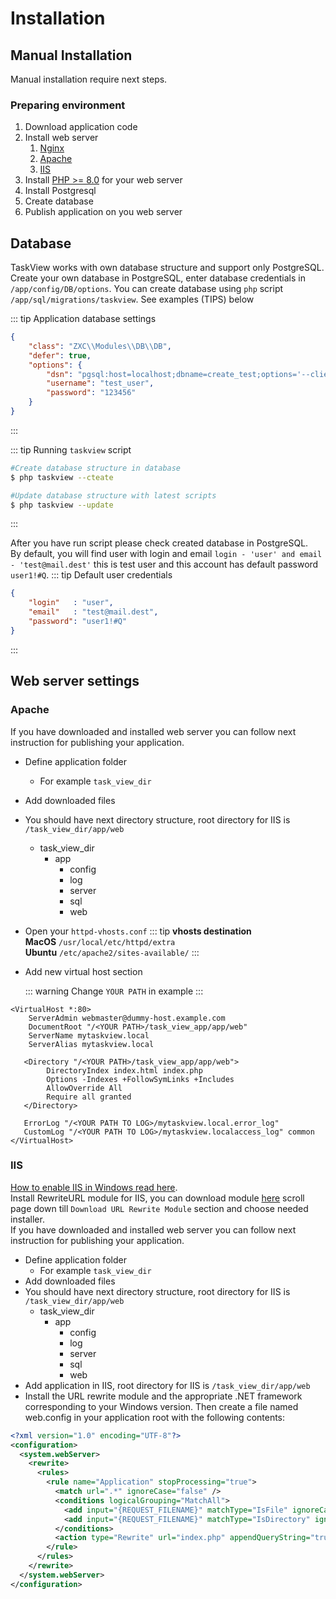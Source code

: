 # Installation

## Manual Installation
Manual installation require next steps.

### Preparing environment
1. Download application code
2. Install web server
    1. [Nginx](https://nginx.org/ru/)
    2. [Apache](https://apache.org/)
    3. [IIS](https://www.iis.net/)
3. Install [PHP >= 8.0](https://www.php.net/) for your web server
4. Install Postgresql
5. Create database
6. Publish application on you web server

## Database
TaskView works with own database structure and support only PostgreSQL.  
Create your own database in PostgreSQL, enter database credentials in `/app/config/DB/options`.
You can create database using `php` script `/app/sql/migrations/taskview`. See examples (TIPS) below

::: tip
Application database settings
```json
{
    "class": "ZXC\\Modules\\DB\\DB",
    "defer": true,
    "options": {
        "dsn": "pgsql:host=localhost;dbname=create_test;options='--client_encoding=UTF8'",
        "username": "test_user",
        "password": "123456"
    }
}
```
:::

::: tip
Running `taskview` script
```bash
#Create database structure in database
$ php taskview --cteate

#Update database structure with latest scripts
$ php taskview --update
```
:::

After you have run script please check created database in PostgreSQL.  
By default, you will find user with login and email `login - 'user' and email - 'test@mail.dest'` this is test user and 
this account has default password `user1!#Q`.
::: tip
Default user credentials
```json
{
    "login"   : "user",
    "email"   : "test@mail.dest",
    "password": "user1!#Q"
}
```
:::

## Web server settings

### Apache

If you have downloaded and installed web server you can follow next instruction for publishing your application.

- Define application folder
    - For example `task_view_dir`
- Add downloaded files
- You should have next directory structure, root directory for IIS is `/task_view_dir/app/web`
    - task_view_dir
        - app
            - config
            - log
            - server
            - sql
            - web
- Open your `httpd-vhosts.conf`
  ::: tip
  **vhosts destination**  
  **MacOS** `/usr/local/etc/httpd/extra`  
  **Ubuntu** `/etc/apache2/sites-available/`
  :::
- Add new virtual host section

  ::: warning 
  Change `YOUR PATH` in example
  :::

```apacheconf
<VirtualHost *:80>
    ServerAdmin webmaster@dummy-host.example.com
    DocumentRoot "/<YOUR PATH>/task_view_app/app/web"
    ServerName mytaskview.local
    ServerAlias mytaskview.local

   <Directory "/<YOUR PATH>/task_view_app/app/web">
        DirectoryIndex index.html index.php
        Options -Indexes +FollowSymLinks +Includes
        AllowOverride All
        Require all granted
   </Directory>

   ErrorLog "/<YOUR PATH TO LOG>/mytaskview.local.error_log"
   CustomLog "/<YOUR PATH TO LOG>/mytaskview.localaccess_log" common
</VirtualHost>
```

### IIS
[How to enable IIS in Windows read here](https://docs.microsoft.com/en-us/iis/install/installing-iis-7/installing-necessary-iis-components-on-windows-vista).  
Install RewriteURL module for IIS, you can download module [here](https://www.iis.net/downloads/microsoft/url-rewrite) 
scroll page down till `Download URL Rewrite Module` section and choose needed installer.  
If you have downloaded and installed web server you can follow next instruction for publishing your application.
- Define application folder
    - For example `task_view_dir`
- Add downloaded files
- You should have next directory structure, root directory for IIS is `/task_view_dir/app/web`
    - task_view_dir
        - app
            - config
            - log
            - server
            - sql
            - web
- Add application in IIS, root directory for IIS is `/task_view_dir/app/web`
- Install the URL rewrite module and the appropriate .NET framework corresponding to your Windows version. 
Then create a file named web.config in your application root with the following contents:
```xml
<?xml version="1.0" encoding="UTF-8"?>
<configuration>
  <system.webServer>
    <rewrite>
      <rules>
        <rule name="Application" stopProcessing="true">
          <match url=".*" ignoreCase="false" />
          <conditions logicalGrouping="MatchAll">
            <add input="{REQUEST_FILENAME}" matchType="IsFile" ignoreCase="false" negate="true" />
            <add input="{REQUEST_FILENAME}" matchType="IsDirectory" ignoreCase="false" negate="true" />
          </conditions>
          <action type="Rewrite" url="index.php" appendQueryString="true" />
        </rule>
      </rules>
    </rewrite>
  </system.webServer>
</configuration>

```

